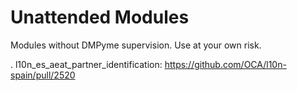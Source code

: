 # Unattended Modules

Modules without DMPyme supervision.
Use at your own risk.

. l10n_es_aeat_partner_identification: https://github.com/OCA/l10n-spain/pull/2520

